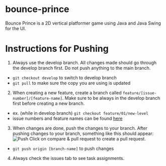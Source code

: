 # bounce-prince
Bounce Prince is a 2D vertical platformer game using Java and Java Swing for the UI.

# Instructions for Pushing
1. Always use the develop branch. All changes made should go through the develop branch first. Do not push anything to the main branch.
- `git checkout develop` to switch to develop branch
- `git pull` to make sure the copy you are using is updated

2. When creating a new feature, create a branch called `feature/[issue-number]/[feature-name]`. Make sure to be always in the develop branch first before creating a new branch.
- ex. (while in develop branch) `git checkout feature/01/new-level`
- issue numbers and feature names can be found [here](https://github.com/llacuesta/bounce-prince/issues)

3. When changes are done, push the changes to your branch. After pushing changes to your branch, something like this should appear: 
   ![Push](https://imgur.com/dWLSLSY.jpg)
   Click on compare & pull request to create a pull request.
- `git push origin [branch-name]` to push changes

4. Always check the issues tab to see task assignments.
